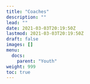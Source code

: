 ```yaml
---
title: "Coaches"
description: ""
lead: ""
date: 2021-03-03T20:19:50Z
lastmod: 2021-03-03T20:19:50Z
draft: false
images: []
menu: 
  docs:
    parent: "Youth"
weight: 999
toc: true
---
```


